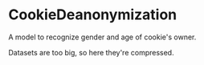 # CookieDeanonymization
A model to recognize gender and age of cookie's owner.

Datasets are too big, so here they're compressed.
